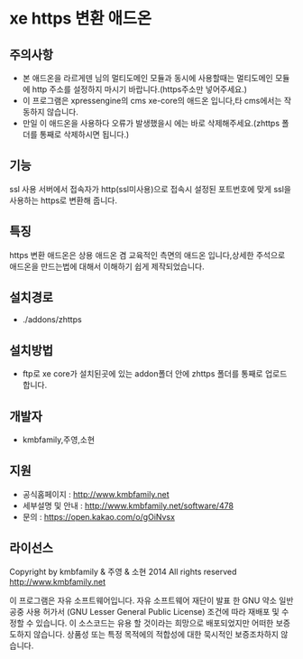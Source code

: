 xe https 변환 애드온
=======================
## 주의사항 ##
 - 본 애드온을 라르게덴 님의 멀티도메인 모듈과 동시에 사용할때는 멀티도메인 모듈에 http 주소를 설정하지 마시기 바랍니다.(https주소만 넣어주세요.) 
 - 이 프로그램은 xpressengine의 cms xe-core의 애드온 입니다,타 cms에서는 작동하지 않습니다.
 - 만일 이 애드온을 사용하다 오류가 발생했을시 에는 바로 삭제해주세요.(zhttps 폴더를 통째로 삭제하시면 됩니다.)
## 기능 ##
ssl 사용 서버에서 접속자가 http(ssl미사용)으로 접속시 설정된 포트번호에 맞게 ssl을 사용하는 https로 변환해 줍니다.
## 특징 ##
https 변환 애드온은 상용 애드온 겸 교육적인 측면의 애드온 입니다,상세한 주석으로 애드온을 만드는법에 대해서 이해하기 쉽게 제작되었습니다.
## 설치경로 ##
- ./addons/zhttps
## 설치방법 ##
- ftp로 xe core가 설치된곳에 있는 addon폴더 안에 zhttps 폴더를 통째로 업로드 합니다.
## 개발자 ##
- kmbfamily,주영,소현
## 지원 ##
 - 공식홈페이지 : http://www.kmbfamily.net
 - 세부설명 및 안내 : http://www.kmbfamily.net/software/478
 - 문의 : https://open.kakao.com/o/gOiNvsx
## 라이선스 ##
Copyright by kmbfamily & 주영 & 소현 2014 All rights reserved http://www.kmbfamily.net

이 프로그램은 자유 소프트웨어입니다. 자유 소프트웨어 재단이 발표 한 GNU 약소 일반 공중 사용 허가서 (GNU Lesser General Public License) 조건에 따라 재배포 및 수정할 수 있습니다. 이 소스코드는 유용 할 것이라는 희망으로 배포되었지만 어떠한 보증도하지 않습니다. 상품성 또는 특정 목적에의 적합성에 대한 묵시적인 보증조차하지 않습니다.
